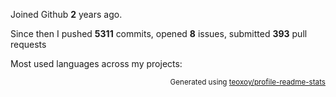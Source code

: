 Joined Github **2** years ago.

Since then I pushed **5311** commits, opened **8** issues, submitted **393** pull requests

Most used languages across my projects:


<p align="right"><sub>Generated using <a href="https://github.com/marketplace/actions/profile-readme-stats">teoxoy/profile-readme-stats</a></sub></p>
